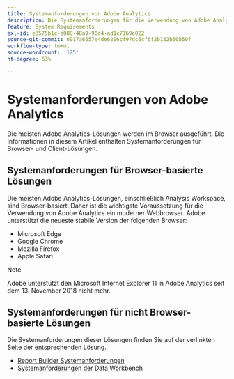 ```yaml
---
title: Systemanforderungen von Adobe Analytics
description: Die Systemanforderungen für die Verwendung von Adobe Analytics.
feature: System Requirements
exl-id: e3575b1c-e088-48a9-90d4-ad1c7169e022
source-git-commit: 0017a6657e4de6206cf97dc6cf6f2b132b50b50f
workflow-type: tm+mt
source-wordcount: '125'
ht-degree: 63%

---
```


# Systemanforderungen von Adobe Analytics

Die meisten Adobe Analytics-Lösungen werden im Browser ausgeführt. Die Informationen in diesem Artikel enthalten Systemanforderungen für Browser- und Client-Lösungen.

## Systemanforderungen für Browser-basierte Lösungen

Die meisten Adobe Analytics-Lösungen, einschließlich Analysis Workspace, sind Browser-basiert. Daher ist die wichtigste Voraussetzung für die Verwendung von Adobe Analytics ein moderner Webbrowser. Adobe unterstützt die neueste stabile Version der folgenden Browser:

* Microsoft Edge
* Google Chrome
* Mozilla Firefox
* Apple Safari

>[!NOTE]
>
>Adobe unterstützt den Microsoft Internet Explorer 11 in Adobe Analytics seit dem 13. November 2018 nicht mehr.

## Systemanforderungen für nicht Browser-basierte Lösungen

Die Systemanforderungen dieser Lösungen finden Sie auf der verlinkten Seite der entsprechenden Lösung.

* [Report Builder Systemanforderungen](/help/analyze/report-builder/setup/system-requirements.md)
* [Systemanforderungen der Data Workbench](https://experienceleague.adobe.com/docs/data-workbench/using/install/c-data-workbench-client-install.html?lang=de)

